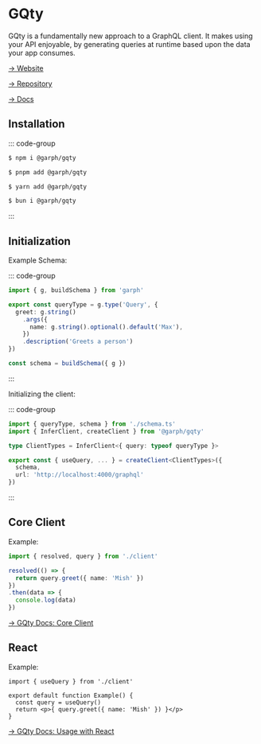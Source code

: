 # GQty

GQty is a fundamentally new approach to a GraphQL client. It makes using your API enjoyable, by generating queries at runtime based upon the data your app consumes.

[→ Website](https://gqty.dev)

[→ Repository](https://github.com/stepci/garph-gqty)

[→ Docs](https://gqty.dev/docs/getting-started)

## Installation

::: code-group
```sh [npm]
$ npm i @garph/gqty
```

```sh [pnpm]
$ pnpm add @garph/gqty
```

```sh [yarn]
$ yarn add @garph/gqty
```

```sh [bun]
$ bun i @garph/gqty
```
:::

## Initialization

Example Schema:

::: code-group
```ts [schema.ts]
import { g, buildSchema } from 'garph'

export const queryType = g.type('Query', {
  greet: g.string()
    .args({
      name: g.string().optional().default('Max'),
    })
    .description('Greets a person')
})

const schema = buildSchema({ g })
```
:::

Initializing the client:

::: code-group
```ts [client.ts]
import { queryType, schema } from './schema.ts'
import { InferClient, createClient } from '@garph/gqty'

type ClientTypes = InferClient<{ query: typeof queryType }>

export const { useQuery, ... } = createClient<ClientTypes>({
  schema,
  url: 'http://localhost:4000/graphql'
})
```
:::

## Core Client

Example:

```ts
import { resolved, query } from './client'

resolved(() => {
  return query.greet({ name: 'Mish' })
})
.then(data => {
  console.log(data)
})
```

[→ GQty Docs: Core Client](https://gqty.dev/docs/client/fetching-data)

## React

Example:

```tsx
import { useQuery } from './client'

export default function Example() {
  const query = useQuery()
  return <p>{ query.greet({ name: 'Mish' }) }</p>
}
```

[→ GQty Docs: Usage with React](https://gqty.dev/docs/react/fetching-data)
